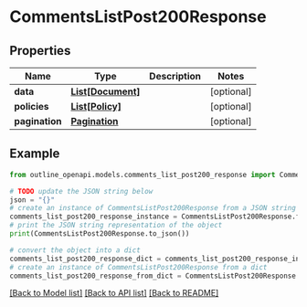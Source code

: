 # CommentsListPost200Response


## Properties

Name | Type | Description | Notes
------------ | ------------- | ------------- | -------------
**data** | [**List[Document]**](Document.md) |  | [optional] 
**policies** | [**List[Policy]**](Policy.md) |  | [optional] 
**pagination** | [**Pagination**](Pagination.md) |  | [optional] 

## Example

```python
from outline_openapi.models.comments_list_post200_response import CommentsListPost200Response

# TODO update the JSON string below
json = "{}"
# create an instance of CommentsListPost200Response from a JSON string
comments_list_post200_response_instance = CommentsListPost200Response.from_json(json)
# print the JSON string representation of the object
print(CommentsListPost200Response.to_json())

# convert the object into a dict
comments_list_post200_response_dict = comments_list_post200_response_instance.to_dict()
# create an instance of CommentsListPost200Response from a dict
comments_list_post200_response_from_dict = CommentsListPost200Response.from_dict(comments_list_post200_response_dict)
```
[[Back to Model list]](../README.md#documentation-for-models) [[Back to API list]](../README.md#documentation-for-api-endpoints) [[Back to README]](../README.md)


